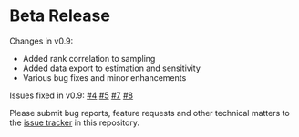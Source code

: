# Beta Release

Changes in v0.9:

* Added rank correlation to sampling
* Added data export to estimation and sensitivity
* Various bug fixes and minor enhancements

Issues fixed in v0.9: [#4](https://github.com/GMPtk/RVis/issues/4) [#5](https://github.com/GMPtk/RVis/issues/5) [#7](https://github.com/GMPtk/RVis/issues/7) [#8](https://github.com/GMPtk/RVis/issues/8) 

Please submit bug reports, feature requests and other technical matters to the [issue tracker](https://github.com/GMPtk/RVis/issues) in this repository.
